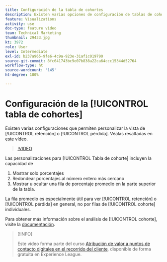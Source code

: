 ```yaml
---
title: Configuración de la tabla de cohortes
description: Existen varias opciones de configuración de tablas de cohorte que permiten personalizar la vista de retención o pérdida. Véalas resaltadas en este vídeo.
feature: Visualizations
activity: use
doc-type: feature video
team: Technical Marketing
thumbnail: 29433.jpg
kt: 3972
role: User
level: Intermediate
exl-id: b237a965-9fe6-4c9a-923e-31af1c019790
source-git-commit: 8fc641743bc9e07b838a22ca64ccc15344d52764
workflow-type: ht
source-wordcount: '145'
ht-degree: 100%

---
```


# Configuración de la [!UICONTROL tabla de cohortes]

Existen varias configuraciones que permiten personalizar la vista de [!UICONTROL retención] o [!UICONTROL pérdida]. Véalas resaltadas en este vídeo.

>[!VIDEO](https://video.tv.adobe.com/v/29433/?quality=12&learn=on)

Las personalizaciones para [!UICONTROL Tabla de cohorte] incluyen la capacidad de

1. Mostrar solo porcentajes
1. Redondear porcentajes al número entero más cercano
1. Mostrar u ocultar una fila de porcentaje promedio en la parte superior de la tabla.

La fila promedio es especialmente útil para ver [!UICONTROL retención] o [!UICONTROL pérdida] en general, no por filas de [!UICONTROL cohorte] individuales.

Para obtener más información sobre el análisis de [!UICONTROL cohorte], visite la [documentación](https://experienceleague.adobe.com/docs/analytics/analyze/analysis-workspace/visualizations/cohort-table/t-cohort.html?lang=es).

>[!INFO]
>
> Este vídeo forma parte del curso [Atribución de valor a puntos de contacto digitales en el recorrido del cliente](https://experienceleague.adobe.com/?recommended=Analytics-U-1-2020.2&amp;lang=es), disponible de forma gratuita en Experience League.